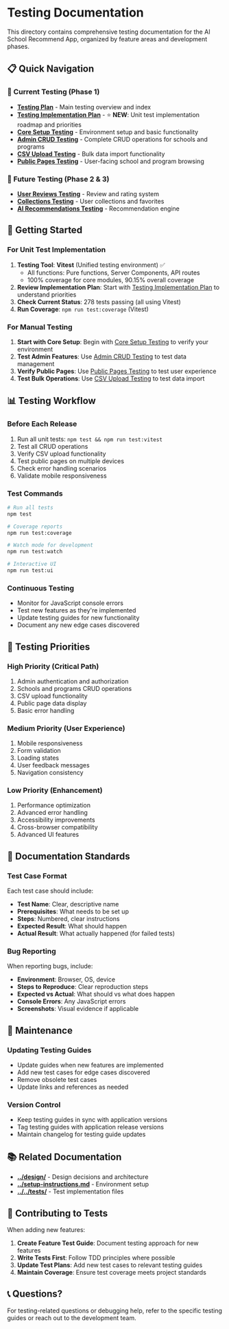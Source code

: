 # Testing Documentation

This directory contains comprehensive testing documentation for the AI School Recommend App, organized by feature areas and development phases.

## 📋 Quick Navigation

### 🧪 Current Testing (Phase 1)
- **[Testing Plan](./testing-plan.md)** - Main testing overview and index
- **[Testing Implementation Plan](./testing-implementation-plan.md)** - ⭐ **NEW**: Unit test implementation roadmap and priorities
- **[Core Setup Testing](./core-setup-testing.md)** - Environment setup and basic functionality
- **[Admin CRUD Testing](./admin-crud-testing.md)** - Complete CRUD operations for schools and programs
- **[CSV Upload Testing](./csv-upload-testing.md)** - Bulk data import functionality
- **[Public Pages Testing](./public-pages-testing.md)** - User-facing school and program browsing

### 🔮 Future Testing (Phase 2 & 3)
- **[User Reviews Testing](./user-reviews-testing.md)** - Review and rating system
- **[Collections Testing](./collections-testing.md)** - User collections and favorites
- **[AI Recommendations Testing](./ai-recommendations-testing.md)** - Recommendation engine

## 🚀 Getting Started

### For Unit Test Implementation
1. **Testing Tool**: **Vitest** (Unified testing environment) ✅
   - All functions: Pure functions, Server Components, API routes
   - 100% coverage for core modules, 90.15% overall coverage
2. **Review Implementation Plan**: Start with [Testing Implementation Plan](./testing-implementation-plan.md) to understand priorities
3. **Check Current Status**: 278 tests passing (all using Vitest)
4. **Run Coverage**: `npm run test:coverage` (Vitest)

### For Manual Testing
1. **Start with Core Setup**: Begin with [Core Setup Testing](./core-setup-testing.md) to verify your environment
2. **Test Admin Features**: Use [Admin CRUD Testing](./admin-crud-testing.md) to test data management
3. **Verify Public Pages**: Use [Public Pages Testing](./public-pages-testing.md) to test user experience
4. **Test Bulk Operations**: Use [CSV Upload Testing](./csv-upload-testing.md) to test data import

## 📊 Testing Workflow

### Before Each Release
1. Run all unit tests: `npm test && npm run test:vitest`
2. Test all CRUD operations
3. Verify CSV upload functionality
4. Test public pages on multiple devices
5. Check error handling scenarios
6. Validate mobile responsiveness

### Test Commands
```bash
# Run all tests
npm test

# Coverage reports
npm run test:coverage

# Watch mode for development
npm run test:watch

# Interactive UI
npm run test:ui
```

### Continuous Testing
- Monitor for JavaScript console errors
- Test new features as they're implemented
- Update testing guides for new functionality
- Document any new edge cases discovered

## 🎯 Testing Priorities

### High Priority (Critical Path)
1. Admin authentication and authorization
2. Schools and programs CRUD operations
3. CSV upload functionality
4. Public page data display
5. Basic error handling

### Medium Priority (User Experience)
1. Mobile responsiveness
2. Form validation
3. Loading states
4. User feedback messages
5. Navigation consistency

### Low Priority (Enhancement)
1. Performance optimization
2. Advanced error handling
3. Accessibility improvements
4. Cross-browser compatibility
5. Advanced UI features

## 📝 Documentation Standards

### Test Case Format
Each test case should include:
- **Test Name**: Clear, descriptive name
- **Prerequisites**: What needs to be set up
- **Steps**: Numbered, clear instructions
- **Expected Result**: What should happen
- **Actual Result**: What actually happened (for failed tests)

### Bug Reporting
When reporting bugs, include:
- **Environment**: Browser, OS, device
- **Steps to Reproduce**: Clear reproduction steps
- **Expected vs Actual**: What should vs what does happen
- **Console Errors**: Any JavaScript errors
- **Screenshots**: Visual evidence if applicable

## 🔄 Maintenance

### Updating Testing Guides
- Update guides when new features are implemented
- Add new test cases for edge cases discovered
- Remove obsolete test cases
- Update links and references as needed

### Version Control
- Keep testing guides in sync with application versions
- Tag testing guides with application release versions
- Maintain changelog for testing guide updates

## 📚 Related Documentation

- **[../design/](../design/)** - Design decisions and architecture
- **[../setup-instructions.md](../setup-instructions.md)** - Environment setup
- **[../../__tests__/](../../__tests__/)** - Test implementation files

## 🤝 Contributing to Tests

When adding new features:

1. **Create Feature Test Guide**: Document testing approach for new features
2. **Write Tests First**: Follow TDD principles where possible
3. **Update Test Plans**: Add new test cases to relevant testing guides
4. **Maintain Coverage**: Ensure test coverage meets project standards

## 📞 Questions?

For testing-related questions or debugging help, refer to the specific testing guides or reach out to the development team.
